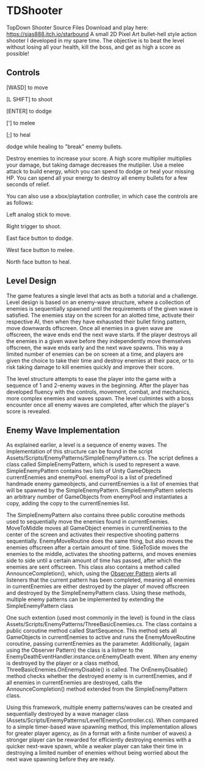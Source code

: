 # TDShooter
TopDown Shooter Source Files
Download and play here: https://sias888.itch.io/starbound
A small 2D Pixel Art bullet-hell style action shooter I developed in my spare time. The objective is to beat the level without losing all your health, kill the boss, and get as high a score as possible!

## Controls

[WASD] to move

[L SHIFT] to shoot

[ENTER] to dodge

['] to melee

[;] to heal

dodge while healing to "break" enemy bullets.

Destroy enemies to increase your score. A high score multiplier multiplies your damage, but taking damage decreases the mutiplier. Use a melee attack to build energy, which you can spend to dodge or heal your missing HP. You can spend all your energy to destroy all enemy bullets for a few seconds of relief.


You can also use a xbox/playtation controller, in which case the controls are as follows:

Left analog stick to move.

Right trigger to shoot.

East face button to dodge.

West face button to melee.

North face button to heal.

## Level Design

The game features a single level that acts as both a tutorial and a challenge. Level design is based on an enemy-wave structure, where a collection of enemies is sequentially spawned until the requirements of the given wave is satisfied. The enemies stay on the screen for an alotted time, activate their respective AI, then when they have exhausted their bullet firing pattern, move downwards offscreen. Once all enemies in a given wave are offscreen, the wave ends end the next wave starts. If the player destroys all the enemies in a given wave before they independently move themselves offscreen, the wave ends early and the next wave spawns. This way a limited number of enemies can be on screen at a time, and players are given the choice to take their time and destroy enemies at their pace, or to risk taking damage to kill enemies quickly and improve their score.

The level structure attempts to ease the player into the game with a sequence of 1 and 2-enemy waves in the beginning. After the player has developed fluency with the controls, movement, combat, and mechanics, more complex enemies and waves spawn. The level culmintes with a boss encounter once all enemy waves are completed, after which the player's score is revealed.

## Enemy Wave Implementation

As explained earlier, a level is a sequence of enemy waves. The implementation of this structure can be found in the script Assets/Scripts/EnemyPatterns/SimpleEnemyPattern.cs. The script defines a class called SimpleEnemyPattern, which is used to represent a wave. SimpleEnemyPattern contains two lists of Unity GameObjects currentEnemies and enemyPool. enemyPool is a list of predefined handmade enemy gameobjects, and currentEnemies is a list of enemies that will be spawned by the SimpleEnemyPattern. SimpleEnemyPattern selects an arbitrary number of GameObjects from enemyPool and instantiates a copy, adding the copy to the currentEnemies list.

The SimpleEnemyPattern also contains three public coroutine methods used to sequentially move the enemies found in currentEnemies. MoveToMiddle moves all GameObject enemies in currentEnemies to the center of the screen and activates their respective shooting patterns sequentially. EnemyMoveRoutine does the same thing, but also moves the enemies offscreen after a certain amount of time. SideToSide moves the enemies to the middle, activates the shooting patterns, and moves enemies side to side until a certain amount of time has passed, after which the enemies are sent offscreen. This class also contains a method called AnnounceCompletion(), which, using the [Observer Pattern]([url](https://en.wikipedia.org/wiki/Observer_pattern)) alerts all listeners that the current pattern has been completed, meaning all enemies in currentEnemies are either destroyed by the player of moved offscreen and destroyed by the SimpleEnemyPattern class. Using these methods, multiple enemy patterns can be implemented by extending the SimpleEnemyPattern class

One such extention (used most commonly in the level) is found in the class Assets/Scripts/EnemyPatterns/ThreeBasicEnemies.cs. The class contains a public coroutine method called StartSequence. This method sets all GameObjects in currentEnemies to active and runs the EnemyMoveRoutine coroutine, passing currentEnemies as the parameter. Additionally, (again using the Observer Pattern) the class is a listner to the EnemyDeathEventHandler.instance.onEnemyDeath event. When any enemy is destroyed by the player or a class method, ThreeBasicEnemies.OnEnemyDisable() is called. The OnEnemyDisable() method checks whether the destroyed enemy is in currentEnemies, and if all enemies in currentEnemies are destroyed, calls the AnnounceCompletion() method extended from the SimpleEnemyPattern class.

Using this framework, multiple enemy patterns/waves can be created and sequentially destroyed by a wave manager class (Assets/Scripts/EnemyPatterns/Level1EnemyController.cs). When compared to a simple timer-based wave spawning method, this implementation allows for greater player agency, as (in a format with a finite number of waves) a stronger player can be rewarded for efficiently destroying enemies with a quicker next-wave spawn, while a weaker player can take their time in destroying a limited number of enemies without being worried about the next wave spawning before they are ready. 

